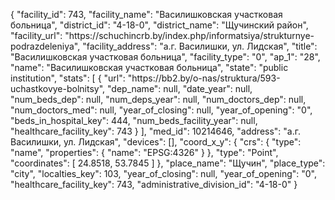{
    "facility_id": 743,
    "facility_name": "Василишковская участковая больница",
    "district_id": "4-18-0",
    "district_name": "Щучинский район",
    "facility_url": "https:\/\/schuchincrb.by\/index.php\/informatsiya\/strukturnye-podrazdeleniya",
    "facility_address": "а.г. Василишки, ул. Лидская",
    "title": "Василишковская участковая больница",
    "facility_type": "0",
    "ap_1": "28",
    "name": "Василишковская участковая больница",
    "state": "public institution",
    "stats": [
        {
            "url": "https:\/\/bb2.by\/o-nas\/struktura\/593-uchastkovye-bolnitsy",
            "dep_name": null,
            "date_year": null,
            "num_beds_dep": null,
            "num_deps_year": null,
            "num_doctors_dep": null,
            "num_doctors_med": null,
            "year_of_closing": null,
            "year_of_opening": "0",
            "beds_in_hospital_key": 444,
            "num_beds_facility_year": null,
            "healthcare_facility_key": 743
        }
    ],
    "med_id": 10214646,
    "address": "а.г. Василишки, ул. Лидская",
    "devices": [],
    "coord_x_y": {
        "crs": {
            "type": "name",
            "properties": {
                "name": "EPSG:4326"
            }
        },
        "type": "Point",
        "coordinates": [
            24.8518,
            53.7845
        ]
    },
    "place_name": "Щучин",
    "place_type": "city",
    "localties_key": 103,
    "year_of_closing": null,
    "year_of_opening": "0",
    "healthcare_facility_key": 743,
    "administrative_division_id": "4-18-0"
}